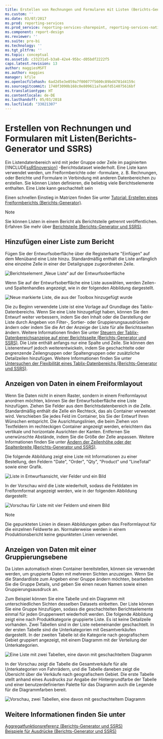 ```yaml
---
title: Erstellen von Rechnungen und Formularen mit Listen (Berichts-Generator und SSRS) | Microsoft-Dokumentation
ms.custom: ''
ms.date: 03/07/2017
ms.prod: reporting-services
ms.prod_service: reporting-services-sharepoint, reporting-services-native
ms.component: report-design
ms.reviewer: ''
ms.suite: pro-bi
ms.technology: ''
ms.tgt_pltfrm: ''
ms.topic: conceptual
ms.assetid: c33231a5-b3a8-42e4-95bc-d05bdf2222f5
caps.latest.revision: 13
author: maggiesMSFT
ms.author: maggies
manager: kfile
ms.openlocfilehash: 6ad2d5e3e059a7f00077f5600c89bd4701d4159c
ms.sourcegitcommit: 1740f3090b168c0e809611a7aa6fd514075616bf
ms.translationtype: HT
ms.contentlocale: de-DE
ms.lasthandoff: 05/03/2018
ms.locfileid: "33021307"
---
```

# <a name="create-invoices-and-forms-with-lists-report-builder-and-ssrs"></a>Erstellen von Rechnungen und Formularen mit Listen(Berichts-Generator und SSRS)
  Ein Listendatenbereich wird mit jeder Gruppe oder Zeile im paginierten [!INCLUDE[ssRSnoversion](../../includes/ssrsnoversion-md.md)] -Berichtsdataset wiederholt. Eine Liste kann verwendet werden, um Freiformberichte oder -formulare, z. B. Rechnungen, oder Berichte und Formulare in Verbindung mit anderen Datenbereichen zu erstellen. Sie können Listen definieren, die beliebig viele Berichtselemente enthalten. Eine Liste kann geschachtelt sein  
  
 Einen schnellen Einstieg in Matrizen finden Sie unter [Tutorial: Erstellen eines Freiformberichts &#40;Berichts-Generator&#41;](../../reporting-services/tutorial-creating-a-free-form-report-report-builder.md).  
  
> [!NOTE]  
>  Sie können Listen in einem Bericht als Berichtsteile getrennt veröffentlichen. Erfahren Sie mehr über [Berichtsteile (Berichts-Generator und SSRS)](../../reporting-services/report-design/report-parts-report-builder-and-ssrs.md).  
  
##  <a name="AddingList"></a> Hinzufügen einer Liste zum Bericht  
 Fügen Sie der Entwurfsoberfläche über die Registerkarte "Einfügen" auf dem Menüband eine Liste hinzu. Standardmäßig enthält die Liste anfänglich eine einzelne Zelle in einer der Detailgruppe zugeordneten Zeile.  
  
 ![Berichtselement „Neue Liste“ auf der Entwurfsoberfläche](../../reporting-services/report-design/media/rs-listtemplatenew.gif "New List report item on the design surface")  
  
 Wenn Sie auf der Entwurfsoberfläche eine Liste auswählen, werden Zeilen- und Spaltenhandles angezeigt, wie in der folgenden Abbildung dargestellt.  
  
 ![Neue markierte Liste, die aus der Toolbox hinzugefügt wurde](../../reporting-services/report-design/media/rs-listtemplatenewselected.gif "New List added from Toolbox, selected")  
  
 Die zu Beginn verwendete Liste ist eine Vorlage auf Grundlage des Tablix-Datenbereichs. Wenn Sie eine Liste hinzugefügt haben, können Sie den Entwurf weiter verbessern, indem Sie den Inhalt oder die Darstellung der Liste durch Angeben von Filter-, Sortier- oder Gruppierungsausdrücken ändern oder indem Sie die Art der Anzeige der Liste für alle Berichtsseiten ändern. Weitere Informationen finden Sie unter [Steuern der Tablix-Datenbereichsanzeige auf einer Berichtsseite &#40;Berichts-Generator und SSRS&#41;](../../reporting-services/report-design/controlling-the-tablix-data-region-display-on-a-report-page.md). Die Liste enthält anfangs nur eine Spalte und Zeile. Sie können den Listenentwurf jedoch weiterentwickeln, indem Sie geschachtelte oder angrenzende Zeilengruppen oder Spaltengruppen oder zusätzliche Detailzeilen hinzufügen. Weitere Informationen finden Sie unter [Untersuchen der Flexibilität eines Tablix-Datenbereichs &#40;Berichts-Generator und SSRS&#41;](../../reporting-services/report-design/exploring-the-flexibility-of-a-tablix-data-region-report-builder-and-ssrs.md).  
  
  
##  <a name="DisplayingLayout"></a> Anzeigen von Daten in einem Freiformlayout  
 Wenn Sie Daten nicht in einem Raster, sondern in einem Freiformlayout anordnen möchten, können Sie der Entwurfsoberfläche eine Liste hinzufügen. Ziehen Sie Felder aus dem Berichtsdatenbereich in die Zelle. Standardmäßig enthält die Zelle ein Rechteck, das als Container verwendet wird. Verschieben Sie jedes Feld im Container, bis Sie der Entwurf Ihren Wünschen entspricht. Die Ausrichtungslinien, die beim Ziehen von Textfeldern im rechteckigen Container angezeigt werden, erleichtern das vertikale und horizontale Ausrichten der Kanten. Entfernen Sie unerwünschte Abstände, indem Sie die Größe der Zelle anpassen. Weitere Informationen finden Sie unter [Ändern der Zeilenhöhe oder der Spaltenbreite (Berichts-Generator und SSRS)](../../reporting-services/report-design/change-row-height-or-column-width-report-builder-and-ssrs.md).  
  
 Die folgende Abbildung zeigt eine Liste mit Informationen zu einer Bestellung, den Feldern "Date", "Order", "Qty", "Product" und "LineTotal" sowie einer Grafik.  
  
 ![Liste in Entwurfsansicht, vier Felder und ein Bild](../../reporting-services/report-design/media/rs-basiclistformdesign.gif "List in design view, 4 fields and an image")  
  
 In der Vorschau wird die Liste wiederholt, sodass die Felddaten im Freiformformat angezeigt werden, wie in der folgenden Abbildung dargestellt:  
  
 ![Vorschau für Liste mit vier Feldern und einem Bild](../../reporting-services/report-design/media/rs-basiclistformpreview.gif "Preview for List with 4 fields and one image")  
  
> [!NOTE]  
>  Die gepunkteten Linien in diesen Abbildungen geben das Freiformlayout für die einzelnen Feldwerte an. Normalerweise werden in einem Produktionsbericht keine gepunkteten Linien verwendet.  
  
  
##  <a name="DisplayingGrouping"></a> Anzeigen von Daten mit einer Gruppierungsebene  
 Da Listen automatisch einen Container bereitstellen, können sie verwendet werden, um gruppierte Daten mit mehreren Sichten anzuzeigen. Wenn Sie die Standardliste zum Angeben einer Gruppe ändern möchten, bearbeiten Sie die Gruppe Details, und geben Sie einen neuen Namen sowie einen Gruppierungsausdruck an.  
  
 Zum Beispiel können Sie eine Tabelle und ein Diagramm mit unterschiedlichen Sichten desselben Datasets einbetten. Der Liste können Sie eine Gruppe hinzufügen, sodass die geschachtelten Berichtselemente einmal für jeden Gruppenwert wiederholt werden. Die folgende Abbildung zeigt eine nach Produktkategorie gruppierte Liste. Es ist keine Detailzeile vorhanden. Zwei Tabellen sind in der Liste nebeneinander geschachtelt. In der ersten Tabelle sind die Unterkategorien mit Gesamtverkäufen dargestellt. In der zweiten Tabelle ist die Kategorie nach geografischem Gebiet gruppiert angezeigt, mit einem Diagramm mit der Verteilung der Unterkategorien.  
  
 ![Eine Liste mit zwei Tabellen, eine davon mit geschachteltem Diagramm](../../reporting-services/report-design/media/rs-basiclistgroupdesign.gif "A list with 2 tables, one with nested chart")  
  
 In der Vorschau zeigt die Tabelle die Gesamtverkäufe für alle Unterkategorien von Fahrrädern, und die Tabelle daneben zeigt die Übersicht über die Verkäufe nach geografischem Gebiet. Die erste Tabelle stellt anhand eines Ausdrucks zur Angabe der Hintergrundfarbe der Tabelle und einer benutzerdefinierten Palette für das Diagramm auch die Legende für die Diagrammfarben bereit.  
  
 ![Vorschau, zwei Tabellen, eine davon mit geschachteltem Diagramm](../../reporting-services/report-design/media/rs-basiclistgrouppreview.gif "Preview, 2 tables, one with nested chart")  
  
  
## <a name="see-also"></a>Weitere Informationen finden Sie unter  
 [Aggregatfunktionsreferenz &#40;Berichts-Generator und SSRS&#41;](../../reporting-services/report-design/report-builder-functions-aggregate-functions-reference.md)   
 [Beispiele für Ausdrücke &#40;Berichts-Generator und SSRS&#41;](../../reporting-services/report-design/expression-examples-report-builder-and-ssrs.md)  
  
  
